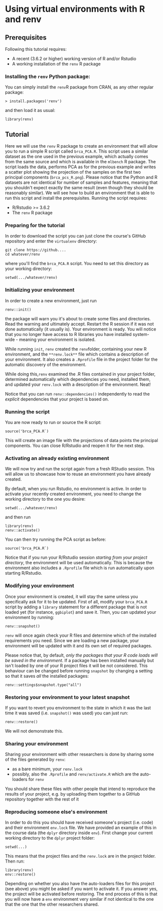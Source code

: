 # Using virtual environments with R and renv

## Prerequisites

Following this tutorial requires:

- A recent (3.6.2 or higher) working version of R and/or Rstudio
- A working installation of the `renv` R package

### Installing the `renv` Python package:
You can simply install the `renv`R package from CRAN, as any other regular package:
```
> install.packages('renv')
```
and then load it as usual:
```
library(renv)
```

## Tutorial

Here we will use the `renv` R package to create an environment that will allow you to run a simple R script called `brca_PCA.R`. This script uses a similar dataset as the one used in the previous example, which actually comes from the same source and which is available in the `mlbench` R package. The script loads the data, performs PCA as for the previous example and writes a scatter plot showing the projection of the samples on the first two principal components (`brca_pcs_R.png`). Please notice that the Python and R datasets are not identical for number of samples and features, meaning that you shouldn't expect exactly the same result (even though they should be reasonably similar). We will see how to build an environment that is able to run this script and install the prerequisites. Running the script requires:
 - R/Rstudio >= 3.6.2
 - The `renv` R package

### Preparing for the tutorial
In order to download the script you can just clone the course's GitHub repository and enter the `virtualenv` directory:
```
git clone https://github....
cd whatever/renv
```
 where you'll find the `brca_PCA.R` script. You need to set this directory as your working directory: 
 ```
 setwd(.../whatever/renv)
 ```
 
### Initializing your environment
In order to create a new environment, just run 
```
renv::init()
```
the package will warn you it's about to create some files and directories. Read the warning and ultimately accept. Restart the R session if it was not done automatically (it usually is). Your environment is ready. You will notice that you no longer have access to R libraries you have installed system-wide - meaning your environment is isolated.

While running `init`, `renv` created the `renv`folder, containing your new R environment, and the `**renv.lock**` file which contains a description of your environment. It also creates a `.Rprofile` file in the project folder for the automatic discovery of the environment. 

While doing this,`renv` examined the .R files contained in your project folder, determined automatically which dependencies you need, installed them, and updated your `renv.lock` with a description of the environment. Neat! 

Notice that you can run `renv::dependencies()` independently to read the *explicit* dependencies that your project is based on.

### Running the script
You are now ready to run or source the R script:
```
source('brca_PCA.R`)
```
This will create an image file with the projections of data points the principal components. You can close R/Rstudio and reopen it for the next step.

### Activating an already existing environment
We will now try and run the script again from a fresh RStudio session. This will allow us to showcase how to reuse an environment you have already created.

By default, when you run Rstudio, no environment is active. In order to activate your recently created environment, you need to change the working directory to the one you desire:
 ```
setwd(.../whatever/renv)
```
and then run
```
library(renv)
renv::activate()
```

You can then try running the PCA script as before:
```
source('brca_PCA.R`)
```
Notice that if you run your R/Rstudio session *starting from your project directory*,  the environment will be used automatically. This is because the environment also includes a `.Rprofile` file which is run automatically upon starting R/Rstudio.

### Modifying your environment

Once your environment is created, it will stay the same unless you specifically ask for it to be updated. First of all, modify your `brca_PCA.R` script by adding a `library` statement for a different package that is not loaded yet (for instance, `ggbiplot`) and save it. Then, you can updated your environment by running:
```
renv::snapshot()
```
`renv` will once again check your R files and determine which of the installed requirements you need. Since we are loading a new package, your environment will be updated with it and its own set of required packages.

Please notice that, by default, *only the packages that your R code loads will be saved in the environment*. If a package has been installed manually but isn't loaded by one of your R project files it will be not considered. This behaviour can be changed before running `snapshot` by changing a setting so that it saves *all* the installed packages:
```
renv::settings$snapshot.type("all")
```

### Restoring your environment to your latest snapshot
If you want to revert you environment to the state in which it was the last time it was saved (i.e. `snapshot()` was used) you can just run:
```
renv::restore()
```
We will not demonstrate this.

### Sharing your environment
Sharing your environment with other researchers is done by sharing some of the files generated by `renv`:
* as a bare minimum, your `renv.lock`
* possibly, also the `.Rprofile` and `renv/activate.R` which are the auto-loaders for `renv`

You should share these files with other people that intend to reproduce the results of your project, e.g. by uploading them together to a GitHub repository together with the rest of it

### Reproducing someone else's environment
In order to do this you should have received someone's project (i.e. code) and their environment `env.lock` file. We have provided an example of this in the course data (the `dplyr` directory inside `env`). First change your current working directory to the `dplyr` project folder:
```
setwd(...)
```
This means that the project files and the `renv.lock` are in the project folder. Then run:
```
library(renv)
env::restore()
```
Depending on whether you also have the auto-loaders files for this project (see above) you might be asked if you want to activate it. If you answer yes, the project will be activated before restoring. The end process of this is that you will now have a `env` environment very similar if not identical to the one that the one that the other researchers shared. 

